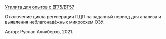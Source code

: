 <a href="./psi_1v3.rkr/psi_1v3.txt">Утилита для опытов с ВГ75/ВТ57</a>

Отключение цикла регенерации ПДП на заданный период для анализа и выявления неблагонадёжных микросхем ОЗУ.

Автор: Руслан Аликберов, 2021.

